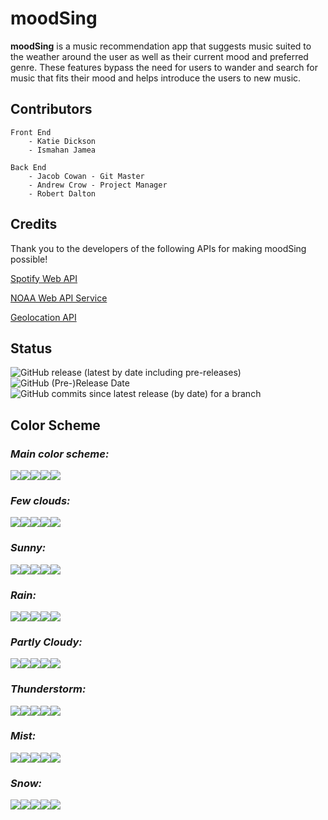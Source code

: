 # moodSing 
**moodSing** is a music recommendation app that suggests music suited to the weather around the user as well as their current mood and preferred genre. These features bypass the need for users to wander and search for music that fits their mood and helps introduce the users to new music. 

## Contributors
```
Front End 
    - Katie Dickson 
    - Ismahan Jamea
```
```
Back End 
    - Jacob Cowan - Git Master
    - Andrew Crow - Project Manager
    - Robert Dalton
```

## Credits
Thank you to the developers of the following APIs for making moodSing possible!

[Spotify Web API](https://developer.spotify.com/documentation/web-api/)

[NOAA Web API Service](https://www.weather.gov/documentation/services-web-api)

[Geolocation API](https://developer.mozilla.org/en-US/docs/Web/API/Geolocation_API)

## Status
![GitHub release (latest by date including pre-releases)](https://img.shields.io/github/v/release/mrjcowman/moodSing?include_prereleases&style=for-the-badge)
![GitHub (Pre-)Release Date](https://img.shields.io/github/release-date-pre/mrjcowman/moodSing?style=for-the-badge)
![GitHub commits since latest release (by date) for a branch](https://img.shields.io/github/commits-since/mrjcowman/moodSing/latest/dev?style=for-the-badge)

## Color Scheme
### *Main color scheme:*
![](https://via.placeholder.com/100/B0B7BF/000/?text=%23B0B7BF)![](https://via.placeholder.com/100/022340/fff/?text=%23022340)![](https://via.placeholder.com/100/64798C/fff/?text=%2364798C)![](https://via.placeholder.com/100/A6A160/fff/?text=%23A6A160)![](https://via.placeholder.com/100/F2DC6D/000/?text=%23F2DC6D)

### *Few clouds:*
![](https://via.placeholder.com/100/0186FC/fff/?text=%230186FC)![](https://via.placeholder.com/100/83B8FE/000/?text=%2383B8FE)![](https://via.placeholder.com/100/94C5FF/000/?text=%2394C5FF)![](https://via.placeholder.com/100/0583F2/fff/?text=%230583F2)![](https://via.placeholder.com/100/056CF2/fff/?text=%23056CF2)

### *Sunny:*
![](https://via.placeholder.com/100/034AA6/FFF/?text=%23034AA6)![](https://via.placeholder.com/100/0477BF/fff/?text=%230477BF)![](https://via.placeholder.com/100/59A8D9/000/?text=%2359A8D9)![](https://via.placeholder.com/100/F2CB05/000/?text=%23F2CB05)![](https://via.placeholder.com/100/BF7E04/FFF/?text=%23BF7E04)

### *Rain:*
![](https://via.placeholder.com/100/F0F2F2/000/?text=%23F0F2F2)![](https://via.placeholder.com/100/949FA6/000/?text=%23949FA6)![](https://via.placeholder.com/100/395059/fff/?text=%23395059)![](https://via.placeholder.com/100/2B4032/FFF/?text=%232B4032)![](https://via.placeholder.com/100/1D2426/FFF/?text=%231D2426)

### *Partly Cloudy:*
![](https://via.placeholder.com/100/BABDBF/000/?text=%23BABDBF)![](https://via.placeholder.com/100/979DA6/FFF/?text=%23979DA6)![](https://via.placeholder.com/100/6387A6/fff/?text=%236387A6)![](https://via.placeholder.com/100/023859/FFF/?text=%23023859)![](https://via.placeholder.com/100/024059/FFF/?text=%23024059)

### *Thunderstorm:*
![](https://via.placeholder.com/100/D9BFCD/000/?text=%23D9BFCD)![](https://via.placeholder.com/100/A692A2/000/?text=%23A692A2)![](https://via.placeholder.com/100/534A59/FFF/?text=%23534A59)![](https://via.placeholder.com/100/171726/FFF/?text=%23171726)![](https://via.placeholder.com/100/0D0D0D/FFF/?text=%230D0D0D)

### *Mist:*
![](https://via.placeholder.com/100/142626/FFF/?text=%23142626)![](https://via.placeholder.com/100/3E5956/fff/?text=%233E5956)![](https://via.placeholder.com/100/BFAF8F/000/?text=%23BFAF8F)![](https://via.placeholder.com/100/F2DAC4/000/?text=%23F2DAC4)![](https://via.placeholder.com/100/BFA89B/FFF/?text=%23BFA89B)

### *Snow:*
![](https://via.placeholder.com/100/7C92A6/fff/?text=%237C92A6)![](https://via.placeholder.com/100/BACBD9/000/?text=%23BACBD9)![](https://via.placeholder.com/100/DCE8F2/000/?text=%23DCE8F2)![](https://via.placeholder.com/100/454E59/FFF/?text=%23454E59)![](https://via.placeholder.com/100/0D0D0D/FFF/?text=%230D0D0D)

